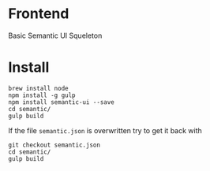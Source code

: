 # Frontend

Basic Semantic UI Squeleton

# Install

~~~
brew install node
npm install -g gulp
npm install semantic-ui --save
cd semantic/
gulp build
~~~

If the file `semantic.json` is overwritten try to get it back with

~~~~
git checkout semantic.json
cd semantic/
gulp build
~~~~
